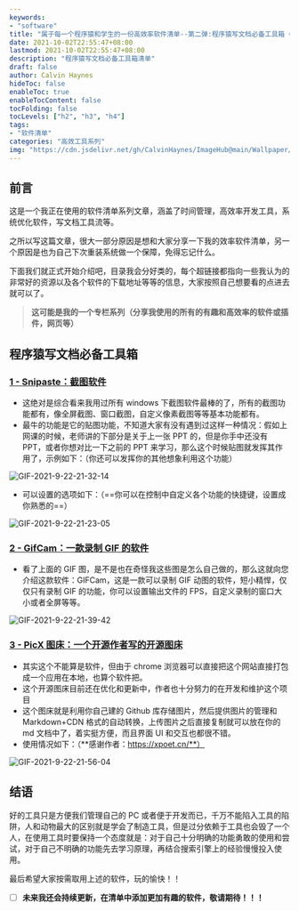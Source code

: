 ```yaml
---
keywords:
- "software"
title: "属于每一个程序猿和学生的一份高效率软件清单--第二弹:程序猿写文档必备工具箱（持续更新）"
date: 2021-10-02T22:55:47+08:00
lastmod: 2021-10-02T22:55:47+08:00
description: "程序猿写文档必备工具箱清单"
draft: false 
author: Calvin Haynes
hideToc: false
enableToc: true
enableTocContent: false
tocFolding: false
tocLevels: ["h2", "h3", "h4"]
tags:
- "软件清单"
categories: "高效工具系列"
img: "https://cdn.jsdelivr.net/gh/CalvinHaynes/ImageHub@main/Wallpaper/wallpaper-1-type.jpg"
---
```


## 前言

这是一个我正在使用的软件清单系列文章，涵盖了时间管理，高效率开发工具，系统优化软件，写文档工具流等。

之所以写这篇文章，很大一部分原因是想和大家分享一下我的效率软件清单，另一个原因是也为自己下次重装系统做一个保障，免得忘记什么。

下面我们就正式开始介绍吧，目录我会分好类的，每个超链接都指向一些我认为的非常好的资源以及各个软件的下载地址等等的信息，大家按照自己想要看的点进去就可以了。

> **这可能是我的一个专栏系列（分享我使用的所有的有趣和高效率的软件或插件，网页等）**

## 程序猿写文档必备工具箱

### [1 - Snipaste：截图软件](https://www.snipaste.com/)

- 这绝对是综合看来我用过所有 windows 下截图软件最棒的了，所有的截图功能都有，像全屏截图、窗口截图，自定义像素截图等等基本功能都有。
- 最牛的功能是它的贴图功能，不知道大家有没有遇到过这样一种情况：假如上网课的时候，老师讲的下部分是关于上一张 PPT 的，但是你手中还没有 PPT，或者你想对比一下之前的 PPT 来学习，那么这个时候贴图就发挥其作用了，示例如下：（你还可以发挥你的其他想象利用这个功能）

![GIF-2021-9-22-21-32-14](https://cdn.jsdelivr.net/gh/CalvinHaynes/ImageHub@main/BlogImage/GIF-2021-9-22-21-32-14.7k11ri8x4ng0.gif)

- 可以设置的选项如下：（==你可以在控制中自定义各个功能的快捷键，设置成你熟悉的==）

![GIF-2021-9-22-21-23-05](https://cdn.jsdelivr.net/gh/CalvinHaynes/ImageHub@main/BlogImage/GIF-2021-9-22-21-23-05.4s2ojtxk63u0.gif)

### [2 - GifCam：一款录制 GIF 的软件](http://blog.bahraniapps.com/gifcam/#download)

- 看了上面的 GIF 图，是不是也在奇怪我这些图是怎么自己做的，那么这就向您介绍这款软件：GIFCam，这是一款可以录制 GIF 动图的软件，短小精悍，仅仅只有录制 GIF 的功能，你可以设置输出文件的 FPS，自定义录制的窗口大小或者全屏等等。

![GIF-2021-9-22-21-39-42](https://cdn.jsdelivr.net/gh/CalvinHaynes/ImageHub@main/BlogImage/GIF-2021-9-22-21-39-42.1zze3osdryow.gif)

### [3 - PicX 图床：一个开源作者写的开源图床](https://picx.xpoet.cn/#/upload)

- 其实这个不能算是软件，但由于 chrome 浏览器可以直接把这个网站直接打包成一个应用在本地，也算个软件把。
- 这个开源图床目前还在优化和更新中，作者也十分努力的在开发和维护这个项目
- 这个图床就是利用你自己建的 Github 库存储图片，然后提供图片的管理和 Markdown+CDN 格式的自动转换，上传图片之后直接复制就可以放在你的 md 文档中了，着实挺方便，而且界面 UI 和交互也都很不错。
- 使用情况如下：（**感谢作者：https://xpoet.cn/**）

![GIF-2021-9-22-21-56-04](https://cdn.jsdelivr.net/gh/CalvinHaynes/ImageHub@main/BlogImage/GIF-2021-9-22-21-56-04.217loab9zsao.gif)

## 结语

好的工具只是方便我们管理自己的 PC 或者便于开发而已，千万不能陷入工具的陷阱，人和动物最大的区别就是学会了制造工具，但是过分依赖于工具也会毁了一个人，在使用工具时要保持一个态度就是：对于自己十分明确的功能勇敢的使用和尝试，对于自己不明确的功能先去学习原理，再结合搜索引擎上的经验慢慢投入使用。

最后希望大家按需取用上述的软件，玩的愉快！！

- [ ] **未来我还会持续更新，在清单中添加更加有趣的软件，敬请期待！！！**


